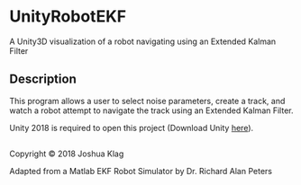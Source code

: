 # UnityRobotEKF
A Unity3D visualization of a robot navigating using an Extended Kalman Filter

## Description
This program allows a user to select noise parameters, create a track, and watch a robot attempt to navigate the track using an Extended Kalman Filter. 

Unity 2018 is required to open this project (Download Unity [here](https://unity3d.com/get-unity/download)).


##
Copyright © 2018 Joshua Klag

Adapted from a Matlab EKF Robot Simulator by Dr. Richard Alan Peters
